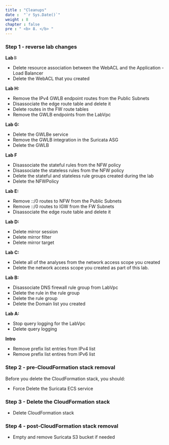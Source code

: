 ```yaml
---
title : "Cleanups"
date :  "`r Sys.Date()`" 
weight : 8
chapter : false
pre : " <b> 8. </b> "
---
```

### Step 1 - reverse lab changes
**Lab I:**
- Delete resource association between the WebACL and the Application - Load Balancer
- Delete the WebACL that you created

**Lab H:**
- Remove the IPv4 GWLB endpoint routes from the Public Subnets
- Disassociate the edge route table and delete it
- Delete routes in the FW route tables
- Remove the GWLB endpoints from the LabVpc

**Lab G:**
- Delete the GWLBe service
- Remove the GWLB integration in the Suricata ASG
- Delete the GWLB

**Lab F**
- Disassociate the stateful rules from the NFW policy
- Disassociate the stateless rules from the NFW policy
- Delete the stateful and stateless rule groups created during the lab
- Delete the NFWPolicy

**Lab E:**
- Remove ::/0 routes to NFW from the Public Subnets
- Remove ::/0 routes to IGW from the FW Subnets
- Disassociate the edge route table and delete it

**Lab D:**
- Delete mirror session
- Delete mirror filter
- Delete mirror target

**Lab C:**
- Delete all of the analyses from the network access scope you created
- Delete the network access scope you created as part of this lab.

**Lab B:**
- Disassociate DNS firewall rule group from LabVpc
- Delete the rule in the rule group
- Delete the rule group
- Delete the Domain list you created

**Lab A:**
- Stop query logging for the LabVpc
- Delete query logging

**Intro**
- Remove prefix list entries from IPv4 list
- Remove prefix list entires from IPv6 list

### Step 2 - pre-CloudFormation stack removal
Before you delete the CloudFormation stack, you should:
- Force Delete the Suricata ECS service

### Step 3 - Delete the CloudFormation stack
- Delete CloudFormation stack

### Step 4 - post-CloudFormation stack removal
- Empty and remove Suricata S3 bucket if needed